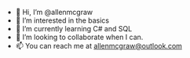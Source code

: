 - 👋 Hi, I’m @allenmcgraw
- 👀 I’m interested in the basics
- 🌱 I’m currently learning C# and SQL
- 💞️ I’m looking to collaborate when I can.
- 📫 You can reach me at allenmcgraw@outlook.com

<!---
allenmcgraw/allenmcgraw is a ✨ special ✨ repository because its `README.md` (this file) appears on your GitHub profile.
You can click the Preview link to take a look at your changes.
--->
